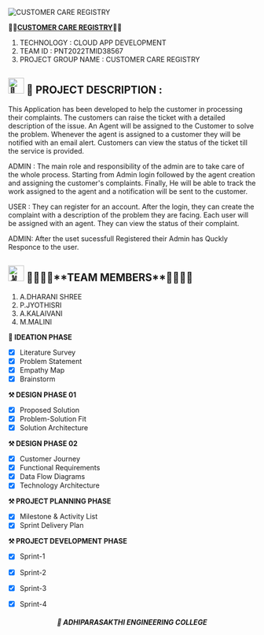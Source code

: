 ![CUSTOMER CARE REGISTRY](https://user-images.githubusercontent.com/88620472/192129897-5c2032b4-67c7-4305-9e3f-1b4669276f8e.jpeg)

👨‍💻**[CUSTOMER CARE REGISTRY](url)**👨‍💻
1. TECHNOLOGY : CLOUD APP DEVELOPMENT
2. TEAM ID          : PNT2022TMID38567
3. PROJECT GROUP NAME : CUSTOMER CARE REGISTRY
  
  <div>
 <h2><picture>
  <source srcset="https://fonts.gstatic.com/s/e/notoemoji/latest/1f31f/512.webp" type="image/webp">
  <img src="https://fonts.gstatic.com/s/e/notoemoji/latest/1f31f/512.gif" alt="🌟" width="32" height="32">
</picture> 📒 PROJECT DESCRIPTION :</h2></div>
  
  

This Application has been developed to help the customer in processing their complaints. The customers can raise the ticket with a detailed description of the issue. An Agent will be assigned to the Customer to solve the problem. Whenever the agent is assigned to a customer they will be notified with an email alert. Customers can view the status of the ticket till the service is provided.

ADMIN : The main role and responsibility of the admin are to take care of the whole process. Starting from Admin login followed by the agent creation and assigning the customer's complaints. Finally, He will be able to track the work assigned to the agent and a notification will be sent to the customer.

USER : They can register for an account. After the login, they can create the complaint with a description of the problem they are facing. Each user will be assigned with an agent. They can view the status of their complaint. 
  
  ADMIN: After the uset sucessfull Registered their Admin has Quckly Responce to the user.
  
  
  <div>
 <h2><picture>
  <source srcset="https://fonts.gstatic.com/s/e/notoemoji/latest/270c_1f3fc/512.webp" type="image/webp">
  <img src="https://fonts.gstatic.com/s/e/notoemoji/latest/270c_1f3fc/512.gif" alt="✌" width="32" height="32">
</picture> 👨‍🎓👨‍🎓**TEAM MEMBERS**👨‍🎓👨‍🎓</h2></div>

1. A.DHARANI SHREE
2. P.JYOTHISRI
3. A.KALAIVANI
4. M.MALINI

**🧩 IDEATION PHASE**
    
- [x] Literature Survey <br>
- [x] Problem Statement <br>
- [x] Empathy Map <br>
- [x] Brainstorm<br>
 
 **⚒️ DESIGN PHASE 01**
- [x] Proposed Solution <br>
- [x] Problem-Solution Fit <br>
- [x] Solution Architecture <br>

**⚒️ DESIGN PHASE 02**
- [x] Customer Journey <br>
- [x] Functional  Requirements  <br>
- [x] Data Flow Diagrams <br>
- [x] Technology Architecture <br>

**⚒️ PROJECT PLANNING PHASE**
- [x] Milestone & Activity List <br>
- [x] Sprint Delivery Plan <br>

**⚒️ PROJECT DEVELOPMENT PHASE**
- [x] Sprint-1 <br>
- [x] Sprint-2 <br>
- [x] Sprint-3 <br>
- [x] Sprint-4 <br>


  
  
<div align="center">
  <h5> 🏫 ADHIPARASAKTHI ENGINEERING COLLEGE</h5>



